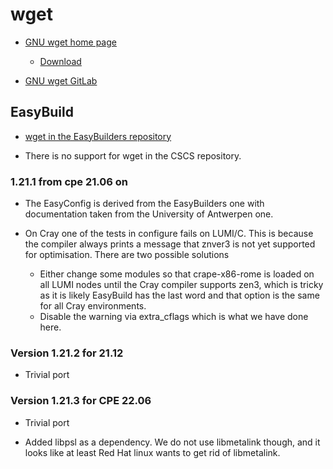 # wget

  * [GNU wget home page](https://www.gnu.org/software/wget/)

      * [Download](https://ftp.gnu.org/gnu/wget/)

  * [GNU wget GitLab](https://gitlab.com/gnuwget/wget)


## EasyBuild

  * [wget in the EasyBuilders repository](https://github.com/easybuilders/easybuild-easyconfigs/tree/develop/easybuild/easyconfigs/w/wget)

  * There is no support for wget in the CSCS repository.


### 1.21.1 from cpe 21.06 on

  * The EasyConfig is derived from the EasyBuilders one with documentation taken from
    the University of Antwerpen one.

  * On Cray one of the tests in configure fails on LUMI/C. This is because
    the compiler always prints a message that znver3 is not yet supported
    for optimisation. There are two possible solutions
      * Either change some modules so that crape-x86-rome is loaded on all
        LUMI nodes until the Cray compiler supports zen3, which is tricky as
        it is likely EasyBuild has the last word and that option is the same
        for all Cray environments.
      * Disable the warning via extra_cflags which is what we have done here.

### Version 1.21.2 for 21.12

  * Trivial port

### Version 1.21.3 for CPE 22.06

  * Trivial port

  * Added libpsl as a dependency. We do not use libmetalink though, and it looks
    like at least Red Hat linux wants to get rid of libmetalink.


